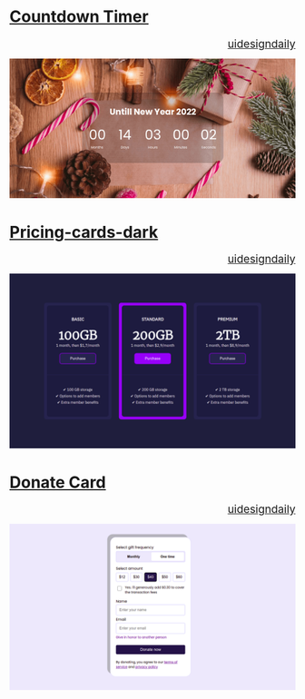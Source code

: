 # [Countdown Timer](https://github.com/wasifekbal/ui_design_daily/tree/main/countdown)

<div style="text-align: right; font-size:1.2rem">
    <a href="https://www.uidesigndaily.com/posts/sketch-countdown-timer-day-876">uidesigndaily</a>
</div>

![](./countdown/final_design.png)

# [Pricing-cards-dark](https://github.com/wasifekbal/ui_design_daily/tree/main/pricing_card)

<div style="text-align: right; font-size:1.2rem">
    <a href="https://www.uidesigndaily.com/posts/xd-pricing-cards-card-dark-theme-mode-day-1449">uidesigndaily</a>
</div>

![](./pricing_card/final_design.png)

# [Donate Card](https://github.com/wasifekbal/ui_design_daily/tree/main/donate_card)

<div style="text-align: right; font-size:1.2rem">
    <a href="https://www.uidesigndaily.com/posts/figma-donate-card-form-day-1499">uidesigndaily</a>
</div>

![](./donate_card/final_design.png)

